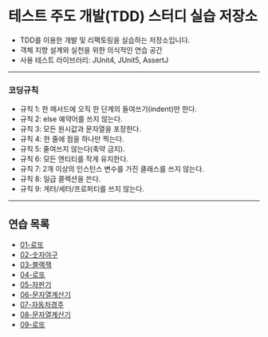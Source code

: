 # 테스트 주도 개발(TDD) 스터디 실습 저장소

- TDD를 이용한 개발 및 리팩토링을 실습하는 저장소입니다.
- 객체 지향 설계와 실천을 위한 의식적인 연습 공간
- 사용 테스트 라이브러리: JUnit4, JUnit5, AssertJ 

---

### 코딩규칙
- 규칙 1: 한 메서드에 오직 한 단계의 들여쓰기(indent)만 한다.
- 규칙 2: else 예약어를 쓰지 않는다.
- 규칙 3: 모든 원시값과 문자열을 포장한다.
- 규칙 4: 한 줄에 점을 하나만 찍는다.
- 규칙 5: 줄여쓰지 않는다(축약 금지).
- 규칙 6: 모든 엔티티를 작게 유지한다.
- 규칙 7: 2개 이상의 인스턴스 변수를 가진 클래스를 쓰지 않는다.
- 규칙 8: 일급 콜렉션을 쓴다.
- 규칙 9: 게터/세터/프로퍼티를 쓰지 않는다.

---

## 연습 목록

- [01-로또](https://github.com/sogoagain/tdd-exercises/tree/master/01-lotto)
- [02-숫자야구](https://github.com/sogoagain/tdd-exercises/tree/master/02-NumberBaseball)
- [03-블랙잭](https://github.com/sogoagain/tdd-exercises/tree/master/03-BlackJack)
- [04-로또](https://github.com/sogoagain/tdd-exercises/tree/master/04-Lotto)
- [05-자판기](https://github.com/sogoagain/tdd-exercises/tree/master/05-VendingMachine)
- [06-문자열계산기](https://github.com/sogoagain/tdd-exercises/tree/master/06-Calculator)
- [07-자동차경주](https://github.com/sogoagain/tdd-exercises/tree/master/07-CarRacing)
- [08-문자열계산기](https://github.com/sogoagain/tdd-exercises/tree/master/08-Calculator)
- [09-로또](https://github.com/sogoagain/tdd-exercises/tree/master/09-Lotto)
